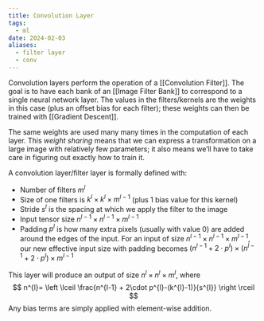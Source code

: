 ```yaml
---
title: Convolution Layer
tags:
  - ml
date: 2024-02-03
aliases:
  - filter layer
  - conv
---
```

Convolution layers perform the operation of a [[Convolution Filter]]. The goal is to have each bank of an [[Image Filter Bank]] to correspond to a single neural network layer. The values in the filters/kernels are the weights in this case (plus an offset bias for each filter); these weights can then be trained with [[Gradient Descent]].

The same weights are used many many times in the computation of each layer. This *weight sharing* means that we can express a transformation on a large image with relatively few parameters; it also means we’ll have to take care in figuring out exactly how to train it.

A convolution layer/filter layer is formally defined with:
- Number of filters $m^{l}$
- Size of one filters is $k^{l}\times k^{l}\times m^{l-1}$ (plus 1 bias value for this kernel)
- Stride $s ^{l}$ is the spacing at which we apply the filter to the image
- Input tensor size $n^{l-1} \times n^{l-1} \times m^{l-1}$
- Padding $p^{l}$ is how many extra pixels (usually with value $0$) are added around the edges of the input. For an input of size $n^{l-1} \times n^{l-1} \times m^{l-1}$, our new effective input size with padding becomes $(n^{l-1} + 2\cdot p^{l})\times(n^{l-1}+2\cdot p^{l})\times m^{l-1}$

This layer will produce an output of size $n^{l}\times n^{l} \times m^{l}$, where 
$$
n^{l}= \left \lceil \frac{n^{l-1} + 2\cdot p^{l}-(k^{l}-1)}{s^{l}} \right \rceil
$$
Any bias terms are simply applied with element-wise addition.